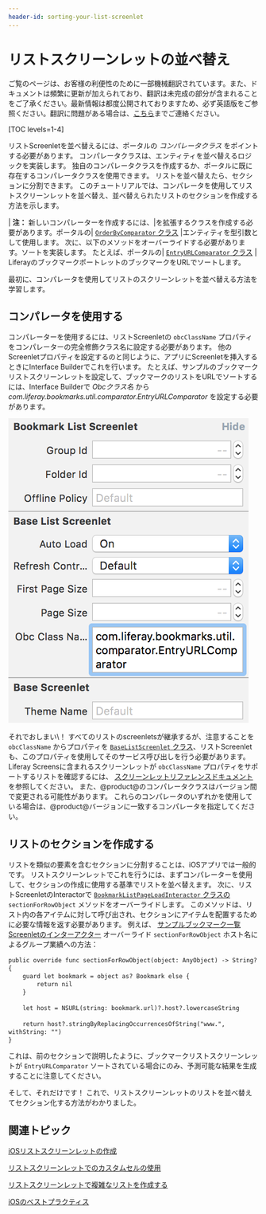 ```yaml
---
header-id: sorting-your-list-screenlet
---
```


# リストスクリーンレットの並べ替え

<p class="alert alert-info"><span class="wysiwyg-color-blue120">ご覧のページは、お客様の利便性のために一部機械翻訳されています。また、ドキュメントは頻繁に更新が加えられており、翻訳は未完成の部分が含まれることをご了承ください。最新情報は都度公開されておりますため、必ず英語版をご参照ください。翻訳に問題がある場合は、<a href="mailto:support-content-jp@liferay.com">こちら</a>までご連絡ください。</span></p>

[TOC levels=1-4]

リストScreenletを並べ替えるには、ポータルの *コンパレータクラス* をポイントする必要があります。 コンパレータクラスは、エンティティを並べ替えるロジックを実装します。 独自のコンパレータクラスを作成するか、ポータルに既に存在するコンパレータクラスを使用できます。 リストを並べ替えたら、セクションに分割できます。 このチュートリアルでは、コンパレータを使用してリストスクリーンレットを並べ替え、並べ替えられたリストのセクションを作成する方法を示します。

| **注：** 新しいコンパレーターを作成するには、|を拡張するクラスを作成する必要があります。ポータルの| [`OrderByComparator` クラス](@platform-ref@/7.1-latest/javadocs/portal-kernel/com/liferay/portal/kernel/util/OrderByComparator.html) |エンティティを型引数として使用します。 次に、以下のメソッドをオーバーライドする必要があります。ソートを実装します。 たとえば、ポータルの| [`EntryURLComparator` クラス](https://github.com/liferay/liferay-portal/blob/7.0.x/modules/apps/collaboration/bookmarks/bookmarks-api/src/main/java/com/liferay/bookmarks/util/comparator/EntryURLComparator.java) | LiferayのブックマークポートレットのブックマークをURLでソートします。

最初に、コンパレータを使用してリストのスクリーンレットを並べ替える方法を学習します。

## コンパレータを使用する

コンパレーターを使用するには、リストScreenletの `obcClassName` プロパティをコンパレーターの完全修飾クラス名に設定する必要があります。 他のScreenletプロパティを設定するのと同じように、アプリにScreenletを挿入するときにInterface Builderでこれを行います。 たとえば、サンプルのブックマークリストスクリーンレットを設定して、ブックマークのリストをURLでソートするには、Interface Builderで *Obcクラス名* から *com.liferay.bookmarks.util.comparator.EntryURLComparator* を設定する必要があります。

![図1：コンパレーターを使用するには、Interface Builderで* Obc Class Name *プロパティをコンパレーターの完全修飾クラス名に設定します。](../../../images/screens-ios-obc-ib.png)

それでおしまい\！ すべてのリストのscreenletsが継承するが、注意することを `obcClassName` からプロパティを [ `BaseListScreenlet` クラス](https://github.com/liferay/liferay-screens/blob/develop/ios/Framework/Core/Base/BaseListScreenlet/BaseListScreenlet.swift)、リストScreenletも、このプロパティを使用してそのサービス呼び出しを行う必要があります。 Liferay Screensに含まれるスクリーンレットが `obcClassName` プロパティをサポートするリストを確認するには、 [スクリーンレットリファレンスドキュメント](/docs/7-1/reference/-/knowledge_base/r/screenlets-in-liferay-screens-for-ios) を参照してください。 また、@product@のコンパレータクラスはバージョン間で変更される可能性があります。 これらのコンパレータのいずれかを使用している場合は、@product@バージョンに一致するコンパレータを指定してください。

## リストのセクションを作成する

リストを類似の要素を含むセクションに分割することは、iOSアプリでは一般的です。 リストスクリーンレットでこれを行うには、まずコンパレーターを使用して、セクションの作成に使用する基準でリストを並べ替えます。 次に、リストScreenletのInteractorで [`BookmarkListPageLoadInteractor` クラスの](https://github.com/liferay/liferay-screens/blob/master/ios/Samples/Bookmark/BookmarkListScreenlet/Interactor/BookmarkListPageLoadInteractor.swift) `sectionForRowObject` メソッドをオーバーライドします。 このメソッドは、リスト内の各アイテムに対して呼び出され、セクションにアイテムを配置するために必要な情報を返す必要があります。 例えば、 [サンプルブックマーク一覧Screenletのインターアクター](https://github.com/liferay/liferay-screens/blob/master/ios/Samples/Bookmark/BookmarkListScreenlet/Interactor/BookmarkListPageLoadInteractor.swift) オーバーライド `sectionForRowObject` ホスト名によるグループ業績への方法：

    public override func sectionForRowObject(object: AnyObject) -> String? {
        guard let bookmark = object as? Bookmark else {
            return nil
        }
    
        let host = NSURL(string: bookmark.url)?.host?.lowercaseString
    
        return host?.stringByReplacingOccurrencesOfString("www.", withString: "")
    }

これは、前のセクションで説明したように、ブックマークリストスクリーンレットが `EntryURLComparator` ソートされている場合にのみ、予測可能な結果を生成することに注意してください。

そして、それだけです！ これで、リストスクリーンレットのリストを並べ替えてセクション化する方法がわかりました。

## 関連トピック

[iOSリストスクリーンレットの作成](/docs/7-1/tutorials/-/knowledge_base/t/creating-ios-list-screenlets)

[リストスクリーンレットでのカスタムセルの使用](/docs/7-1/tutorials/-/knowledge_base/t/using-custom-cells-with-list-screenlets)

[リストスクリーンレットで複雑なリストを作成する](/docs/7-1/tutorials/-/knowledge_base/t/creating-complex-lists-in-your-list-screenlet)

[iOSのベストプラクティス](/docs/7-1/tutorials/-/knowledge_base/t/ios-best-practices)
